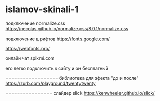 # islamov-skinali-1

подключение normalize.css
https://necolas.github.io/normalize.css/8.0.1/normalize.css

подключение шрифтов
https://fonts.google.com/

https://webfonts.pro/

онлайн чат
spikmi.com

его легко подключить к сайту и он бесплатный

==================
библиотека для эфекта "до и после"
https://zurb.com/playground/twentytwenty

================
слайдер slick
https://kenwheeler.github.io/slick/

